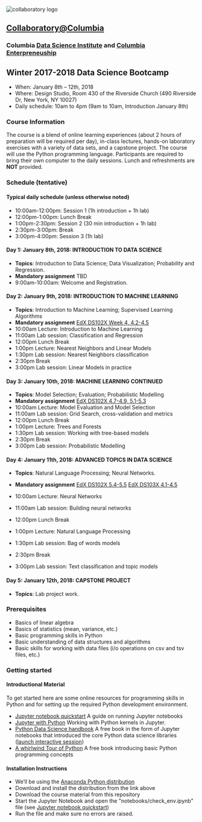 ![collaboratory logo](../Misc-files/collaboratory.png)

## [Collaboratory@Columbia](http://collaboratory.columbia.edu/)
### Columbia [Data Science Institute](http://datascience.columbia.edu/) and [Columbia Enterpreneuship](http://entrepreneurship.columbia.edu/)
## Winter 2017-2018 Data Science Bootcamp

- When: January 8th – 12th, 2018
- Where: Design Studio, Room 430 of the Riverside Church (490 Riverside Dr, New York, NY 10027)
- Daily schedule: 10am to 4pm (9am to 10am, Introduction January 8th)

### Course Information
The course is a blend of online learning experiences (about 2 hours of preparation will be required per day), in-class lectures, hands-on laboratory exercises with a variety of data sets, and a capstone project. The course will use the Python programming language. Participants are required to bring their own computer to the daily sessions. Lunch and refreshments are **NOT** provided.

### Schedule (tentative)
#### Typical daily schedule (unless otherwise noted)
- 10:00am-12:00pm: Session 1 (1h introduction + 1h lab)
- 12:00pm-1:00pm: Lunch Break
- 1:00pm-2:30pm: Session 2 (30 min introduction + 1h lab)
- 2:30pm-3:00pm: Break
- 3:00pm-4:00pm: Session 3 (1h lab)


#### Day 1: January 8th, 2018: INTRODUCTION TO DATA SCIENCE
- **Topics**: Introduction to Data Science; Data Visualization; Probability and Regression.
- **Mandatory assignment** TBD
- 9:00am-10:00am: Welcome and Registration.
 
#### Day 2: January 9th, 2018: INTRODUCTION TO MACHINE LEARNING
- **Topics**: Introduction to Machine Learning; Supervised Learning Algorithms
- **Mandatory assignment** [EdX DS102X Week 4, 4.2-4.5](https://courses.edx.org/courses/course-v1:ColumbiaX+DS102X+1T2017)
- 10:00am Lecture: Introduction to Machine Learning
- 11:00am Lab session: Classification and Regression
- 12:00pm Lunch Break
-  1:00pm Lecture: Nearest Neighbors and Linear Models
-  1:30pm Lab session: Nearest Neighbors classification
-  2:30pm Break
-  3:00pm Lab session: Linear Models in practice

 
#### Day 3: January 10th, 2018: MACHINE LEARNING CONTINUED
- **Topics**: Model Selection; Evaluation; Probabilistic Modelling
- **Mandatory assignment** [EdX DS102X 4.7-4.9, 5.1-5.3](https://courses.edx.org/courses/course-v1:ColumbiaX+DS102X+1T2017)
- 10:00am Lecture: Model Evaluation and Model Selection
- 11:00am Lab session: Grid Search, cross-validation and metrics
- 12:00pm Lunch Break
-  1:00pm Lecture: Trees and Forests
-  1:30pm Lab session: Working with tree-based models
-  2:30pm Break
-  3:00pm Lab session: Probabilistic Modelling
 
#### Day 4: January 11th, 2018: ADVANCED TOPICS IN DATA SCIENCE
- **Topics**: Natural Language Processing; Neural Networks.
- **Mandatory assignment** [EdX DS102X 5.4-5.5](https://courses.edx.org/courses/course-v1:ColumbiaX+DS102X+1T2017) [EdX DS103X 4.1-4.5](https://courses.edx.org/courses/course-v1:ColumbiaX+DS103x+1T2017)

- 10:00am Lecture: Neural Networks
- 11:00am Lab session: Building neural networks
- 12:00pm Lunch Break
-  1:00pm Lecture: Natural Language Processing
-  1:30pm Lab session: Bag of words models
-  2:30pm Break
-  3:00pm Lab session: Text classification and topic models

#### Day 5: January 12th, 2018: CAPSTONE PROJECT
+ **Topics**: Lab project work. 
 

### Prerequisites
 
+ Basics of linear algebra
+ Basics of statistics (mean, variance, etc.)
+ Basic programming skills in Python
+ Basic understanding of data structures and algorithms
+ Basic skills for working with data files (i/o operations on csv and tsv files, etc.)

### Getting started

#### Introductional Material

To get started here are some online resources for programming skills in Python and for setting up the required Python development environment.

+ [Jupyter notebook quickstart](https://jupyter.readthedocs.io/en/latest/content-quickstart.html) A guide on running Jupyter notebooks
+ [Jupyter with Python](http://opentechschool.github.io/python-data-intro/core/notebook.html) Working with Python kernels in Jupyter.
+ [Python Data Science handbook](https://github.com/jakevdp/PythonDataScienceHandbook) A free book in the form of Jupyter notebooks that introduced the core Python data science libraries ([launch interactive session](https://mybinder.org/v2/gh/jakevdp/PythonDataScienceHandbook/master?filepath=notebooks%2FIndex.ipynb))
+ [A whirlwind Tour of Python](https://github.com/jakevdp/WhirlwindTourOfPython) A free book introducing basic Python programming concepts


#### Installation Instructions
+ We’ll be using the [Anaconda Python distribution](https://www.anaconda.com/download/?lang=en-us#linuxQ)
+ Download and install the distribution from the link above
+ Download the course material from this repository
+ Start the Jupyter Notebook and open the "notebooks/check_env.ipynb" file (see [Jupyter notebook quickstart](https://jupyter.readthedocs.io/en/latest/content-quickstart.html))
+ Run the file and make sure no errors are raised.
